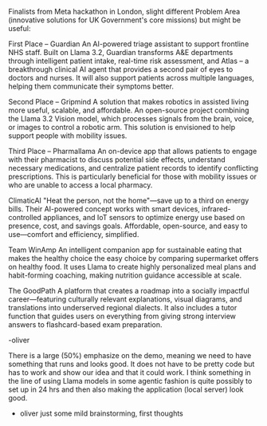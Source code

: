 

Finalists from Meta hackathon in London, slight different Problem Area (innovative solutions for UK Government's core missions) but might be useful:

First Place – Guardian
An AI-powered triage assistant to support frontline NHS staff. Built on Llama 3.2, Guardian transforms A&E departments through intelligent patient intake, real-time risk assessment, and Atlas – a breakthrough clinical AI agent that provides a second pair of eyes to doctors and nurses. It will also support patients across multiple languages, helping them communicate their symptoms better.

Second Place – Gripmind
A solution that makes robotics in assisted living more useful, scalable, and affordable. An open-source project combining the Llama 3.2 Vision model, which processes signals from the brain, voice, or images to control a robotic arm. This solution is envisioned to help support people with mobility issues.

Third Place – Pharmallama
An on-device app that allows patients to engage with their pharmacist to discuss potential side effects, understand necessary medications, and centralize patient records to identify conflicting prescriptions. This is particularly beneficial for those with mobility issues or who are unable to access a local pharmacy.

ClimaticAI
"Heat the person, not the home"—save up to a third on energy bills. Their AI-powered concept works with smart devices, infrared-controlled appliances, and IoT sensors to optimize energy use based on presence, cost, and savings goals. Affordable, open-source, and easy to use—comfort and efficiency, simplified.

Team WinAmp
An intelligent companion app for sustainable eating that makes the healthy choice the easy choice by comparing supermarket offers on healthy food. It uses Llama to create highly personalized meal plans and habit-forming coaching, making nutrition guidance accessible at scale.

The GoodPath
A platform that creates a roadmap into a socially impactful career—featuring culturally relevant explanations, visual diagrams, and translations into underserved regional dialects. It also includes a tutor function that guides users on everything from giving strong interview answers to flashcard-based exam preparation.

-oliver


There is a large (50%) emphasize on the demo, meaning we need to have something that runs and looks good. It does not have to be pretty code but has to work and show our idea and that it could work. I think something in the line of using Llama models in some agentic fashion is quite possibly to set up in 24 hrs and then also making the application (local server) look good.
- oliver just some mild brainstorming, first thoughts
